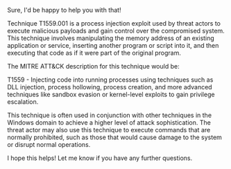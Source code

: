 Sure, I'd be happy to help you with that!

Technique T1559.001 is a process injection exploit used by threat actors to execute malicious payloads and gain control over the compromised system. This technique involves manipulating the memory address of an existing application or service, inserting another program or script into it, and then executing that code as if it were part of the original program.

The MITRE ATT&CK description for this technique would be:

T1559 - Injecting code into running processes using techniques such as DLL injection, process hollowing, process creation, and more advanced techniques like sandbox evasion or kernel-level exploits to gain privilege escalation.

This technique is often used in conjunction with other techniques in the Windows domain to achieve a higher level of attack sophistication. The threat actor may also use this technique to execute commands that are normally prohibited, such as those that would cause damage to the system or disrupt normal operations.

I hope this helps! Let me know if you have any further questions.